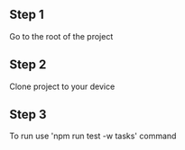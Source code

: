 ## Step 1
Go to the root of the project

## Step 2
Clone project to your device

## Step 3
To run use  'npm run test -w tasks' command 
